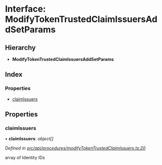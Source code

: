 # Interface: ModifyTokenTrustedClaimIssuersAddSetParams

## Hierarchy

* **ModifyTokenTrustedClaimIssuersAddSetParams**

## Index

### Properties

* [claimIssuers](modifytokentrustedclaimissuersaddsetparams.md#claimissuers)

## Properties

###  claimIssuers

• **claimIssuers**: *object[]*

*Defined in [src/api/procedures/modifyTokenTrustedClaimIssuers.ts:20](https://github.com/PolymathNetwork/polymesh-sdk/blob/44d12f59/src/api/procedures/modifyTokenTrustedClaimIssuers.ts#L20)*

array of Identity IDs
